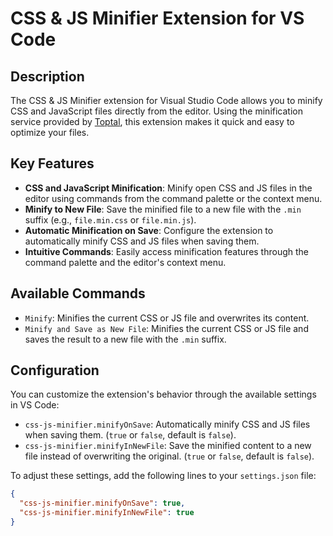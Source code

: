 # CSS & JS Minifier Extension for VS Code

## Description

The CSS & JS Minifier extension for Visual Studio Code allows you to minify CSS and JavaScript files directly from the editor. Using the minification service provided by [Toptal](https://www.toptal.com/developers/), this extension makes it quick and easy to optimize your files.

## Key Features

- **CSS and JavaScript Minification**: Minify open CSS and JS files in the editor using commands from the command palette or the context menu.
- **Minify to New File**: Save the minified file to a new file with the `.min` suffix (e.g., `file.min.css` or `file.min.js`).
- **Automatic Minification on Save**: Configure the extension to automatically minify CSS and JS files when saving them.
- **Intuitive Commands**: Easily access minification features through the command palette and the editor's context menu.

## Available Commands

- `Minify`: Minifies the current CSS or JS file and overwrites its content.
- `Minify and Save as New File`: Minifies the current CSS or JS file and saves the result to a new file with the `.min` suffix.

## Configuration

You can customize the extension's behavior through the available settings in VS Code:

- `css-js-minifier.minifyOnSave`: Automatically minify CSS and JS files when saving them. (`true` or `false`, default is `false`).
- `css-js-minifier.minifyInNewFile`: Save the minified content to a new file instead of overwriting the original. (`true` or `false`, default is `false`).

To adjust these settings, add the following lines to your `settings.json` file:

```json
{
  "css-js-minifier.minifyOnSave": true,
  "css-js-minifier.minifyInNewFile": true
}
